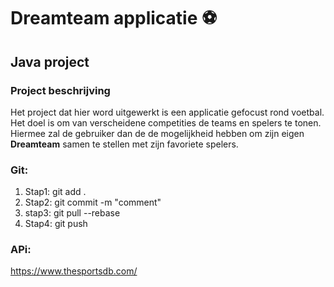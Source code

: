 # Dreamteam applicatie :soccer:
## Java project

### Project beschrijving
Het project dat hier word uitgewerkt is een applicatie gefocust rond voetbal.
Het doel is om van verscheidene competities de teams en spelers te tonen. Hiermee zal de gebruiker dan de de mogelijkheid hebben om zijn eigen **Dreamteam** samen te stellen met zijn favoriete spelers.

### Git:

 1. Stap1: git add .
 2. Stap2: git commit -m "comment"
 3. stap3: git pull --rebase
 4. Stap4: git push

### APi:
https://www.thesportsdb.com/
